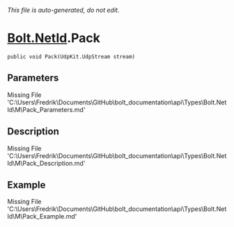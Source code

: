 *This file is auto-generated, do not edit.*

# [Bolt.NetId](Types/Bolt.NetId.md).Pack
`public void Pack(UdpKit.UdpStream stream)`
## Parameters
Missing File 'C:\Users\Fredrik\Documents\GitHub\bolt_documentation\api\Types\Bolt.NetId\M\Pack_Parameters.md'
## Description
Missing File 'C:\Users\Fredrik\Documents\GitHub\bolt_documentation\api\Types\Bolt.NetId\M\Pack_Description.md'
## Example
Missing File 'C:\Users\Fredrik\Documents\GitHub\bolt_documentation\api\Types\Bolt.NetId\M\Pack_Example.md'
